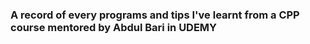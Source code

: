 <h3>A record of every programs and tips I've learnt from a CPP course mentored by Abdul Bari in UDEMY</h3>
